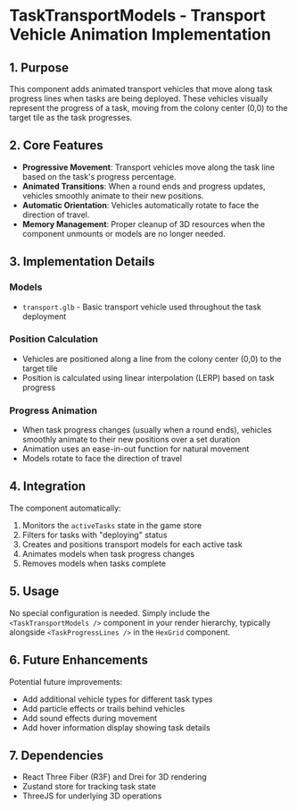 # TaskTransportModels - Transport Vehicle Animation Implementation

## 1. Purpose

This component adds animated transport vehicles that move along task progress lines when tasks are being deployed. These vehicles visually represent the progress of a task, moving from the colony center (0,0) to the target tile as the task progresses.

## 2. Core Features

- **Progressive Movement**: Transport vehicles move along the task line based on the task's progress percentage.
- **Animated Transitions**: When a round ends and progress updates, vehicles smoothly animate to their new positions.
- **Automatic Orientation**: Vehicles automatically rotate to face the direction of travel.
- **Memory Management**: Proper cleanup of 3D resources when the component unmounts or models are no longer needed.

## 3. Implementation Details

### Models
- `transport.glb` - Basic transport vehicle used throughout the task deployment

### Position Calculation
- Vehicles are positioned along a line from the colony center (0,0) to the target tile
- Position is calculated using linear interpolation (LERP) based on task progress

### Progress Animation
- When task progress changes (usually when a round ends), vehicles smoothly animate to their new positions over a set duration
- Animation uses an ease-in-out function for natural movement
- Models rotate to face the direction of travel

## 4. Integration

The component automatically:
1. Monitors the `activeTasks` state in the game store
2. Filters for tasks with "deploying" status
3. Creates and positions transport models for each active task
4. Animates models when task progress changes
5. Removes models when tasks complete

## 5. Usage

No special configuration is needed. Simply include the `<TaskTransportModels />` component in your render hierarchy, typically alongside `<TaskProgressLines />` in the `HexGrid` component.

## 6. Future Enhancements

Potential future improvements:
- Add additional vehicle types for different task types
- Add particle effects or trails behind vehicles
- Add sound effects during movement
- Add hover information display showing task details

## 7. Dependencies

- React Three Fiber (R3F) and Drei for 3D rendering
- Zustand store for tracking task state
- ThreeJS for underlying 3D operations 